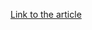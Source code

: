 [Link to the article](https://welivesecurity.com/2013/05/02/the-stealthiness-of-linuxcdorked-a-clarification/)
